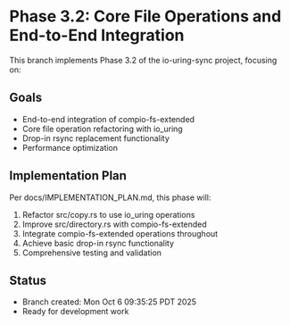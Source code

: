 # Phase 3.2: Core File Operations and End-to-End Integration

This branch implements Phase 3.2 of the io-uring-sync project, focusing on:

## Goals
- End-to-end integration of compio-fs-extended
- Core file operation refactoring with io_uring
- Drop-in rsync replacement functionality
- Performance optimization

## Implementation Plan
Per docs/IMPLEMENTATION_PLAN.md, this phase will:
1. Refactor src/copy.rs to use io_uring operations
2. Improve src/directory.rs with compio-fs-extended
3. Integrate compio-fs-extended operations throughout
4. Achieve basic drop-in rsync functionality
5. Comprehensive testing and validation

## Status
- Branch created: Mon Oct  6 09:35:25 PDT 2025
- Ready for development work

